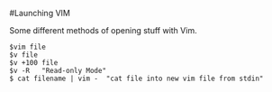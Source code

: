 #Launching VIM

Some different methods of opening stuff with Vim.

```
$vim file
$v file
$v +100 file 
$v -R   "Read-only Mode"
$ cat filename | vim -  "cat file into new vim file from stdin"
```
